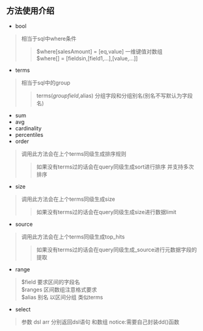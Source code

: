 ## 方法使用介绍
+ bool
>相当于sql中where条件
>>$where[salesAmount] = [eq,value] 一维键值对数组<br>
$where[] = [fieldsin,[field1,...],[value,...]]
+ terms
>相当于sql中的group
>>terms($groupfield,$alias)  分组字段和分组别名(别名不写默认为字段名)
+ sum
+ avg
+ cardinality
+ percentiles
+ order
>调用此方法会在上个terms同级生成排序规则<br>
>>如果没有terms过的话会在query同级生成sort进行排序 并支持多次排序
+ size
>调用此方法会在上个terms同级生成size<br>
>>如果没有terms过的话会在query同级生成size进行数据limit
+ source
>调用此方法会在上个terms同级生成top_hits
>>如果没有terms过的话会在query同级生成_source进行元数据字段的提取
+ range
>$field 要求区间的字段名<br>
>$ranges 区间数组注意格式要求<br>
>$alias 别名  以区间分组 类似terms
+ select
> 参数 dsl arr 分别返回dsl语句 和数组  notice:需要自己封装dd()函数  

